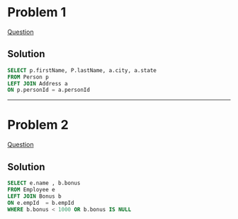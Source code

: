 # Problem 1
[Question](https://leetcode.com/problems/combine-two-tables/description/)

## Solution

``` SQL
SELECT p.firstName, P.lastName, a.city, a.state
FROM Person p
LEFT JOIN Address a
ON p.personId = a.personId
```
<hr>

# Problem 2

[Question](https://leetcode.com/problems/employee-bonus/description/)

## Solution

``` SQL
SELECT e.name , b.bonus
FROM Employee e
LEFT JOIN Bonus b
ON e.empId  = b.empId 
WHERE b.bonus < 1000 OR b.bonus IS NULL
```
